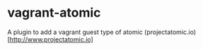 vagrant-atomic
==============

A plugin to add a vagrant guest type of atomic (projectatomic.io)[http://www.projectatomic.io]  
